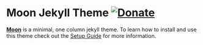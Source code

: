 # Moon Jekyll Theme [![Donate](https://img.shields.io/badge/paypal-donate-blue.svg)](https://www.paypal.me/taylantatli/0usd)  
**[Moon](https://taylantatli.github.io/Moon)** is a minimal, one column jekyll theme.
To learn how to install and use this theme check out the [Setup Guide](https://taylantatli.github.io/Moon/moon-theme/) for more information.
